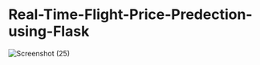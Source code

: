 # Real-Time-Flight-Price-Predection-using-Flask

![Screenshot (25)](https://user-images.githubusercontent.com/46940879/106765691-fb915080-6630-11eb-8dd2-48e169dc10bb.png)
